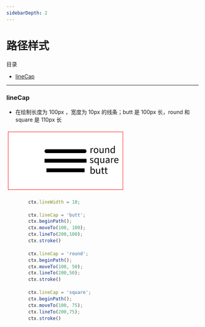 ```yaml
---
sidebarDepth: 2
---
```

# 路径样式

目录

- [lineCap](#lineCap)

------

### lineCap

- 在绘制长度为 100px ，宽度为 10px 的线条；butt 是 100px 长，round 和 square 是 110px 长


![lineCap](/canvas2d/lineCap.png)

```javascript
        ctx.lineWidth = 10;
        
        ctx.lineCap = 'butt';
        ctx.beginPath();
        ctx.moveTo(100, 100);
        ctx.lineTo(200,100);
        ctx.stroke()

        ctx.lineCap = 'round';
        ctx.beginPath();
        ctx.moveTo(100, 50);
        ctx.lineTo(200,50);
        ctx.stroke()

        ctx.lineCap = 'square';
        ctx.beginPath();
        ctx.moveTo(100, 75);
        ctx.lineTo(200,75);
        ctx.stroke()
```


